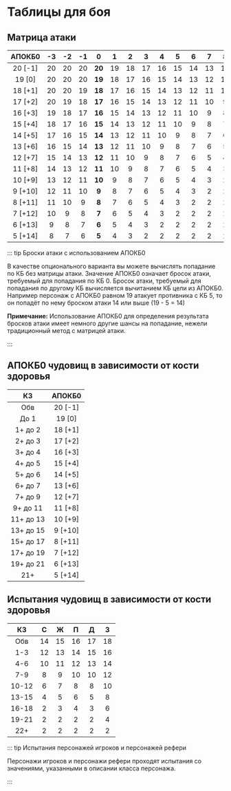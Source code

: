 # Таблицы для боя

## Матрица атаки

| АПОКБ0  | -3  | -2  | -1  |   0    |  1  |  2  |  3  |  4  |  5  |  6  |  7  |  8  |  9  |
| :-----: | :-: | :-: | :-: | :----: | :-: | :-: | :-: | :-: | :-: | :-: | :-: | :-: | :-: |
| 20 [-1] | 20  | 20  | 20  | **20** | 19  | 18  | 17  | 16  | 15  | 14  | 13  | 12  | 11  |
| 19 [0]  | 20  | 20  | 20  | **19** | 18  | 17  | 16  | 15  | 14  | 13  | 12  | 11  | 10  |
| 18 [+1] | 20  | 20  | 19  | **18** | 17  | 16  | 15  | 14  | 13  | 12  | 11  | 10  |  9  |
| 17 [+2] | 20  | 19  | 18  | **17** | 16  | 15  | 14  | 13  | 12  | 11  | 10  |  9  |  8  |
| 16 [+3] | 19  | 18  | 17  | **16** | 15  | 14  | 13  | 12  | 11  | 10  |  9  |  8  |  7  |
| 15 [+4] | 18  | 17  | 16  | **15** | 14  | 13  | 12  | 11  | 10  |  9  |  8  |  7  |  6  |
| 14 [+5] | 17  | 16  | 15  | **14** | 13  | 12  | 11  | 10  |  9  |  8  |  7  |  6  |  5  |
| 13 [+6] | 16  | 15  | 14  | **13** | 12  | 11  | 10  |  9  |  8  |  7  |  6  |  5  |  4  |
| 12 [+7] | 15  | 14  | 13  | **12** | 11  | 10  |  9  |  8  |  7  |  6  |  5  |  4  |  3  |
| 11 [+8] | 14  | 13  | 12  | **11** | 10  |  9  |  8  |  7  |  6  |  5  |  4  |  3  |  2  |
| 10 [+9] | 13  | 12  | 11  | **10** |  9  |  8  |  7  |  6  |  5  |  4  |  3  |  2  |  2  |
| 9 [+10] | 12  | 11  | 10  | **9**  |  8  |  7  |  6  |  5  |  4  |  3  |  2  |  2  |  2  |
| 8 [+11] | 11  | 10  |  9  | **8**  |  7  |  6  |  5  |  4  |  3  |  2  |  2  |  2  |  2  |
| 7 [+12] | 10  |  9  |  8  | **7**  |  6  |  5  |  4  |  3  |  2  |  2  |  2  |  2  |  2  |
| 6 [+13] |  9  |  8  |  7  | **6**  |  5  |  4  |  3  |  2  |  2  |  2  |  2  |  2  |  2  |
| 5 [+14] |  8  |  7  |  6  | **5**  |  4  |  3  |  2  |  2  |  2  |  2  |  2  |  2  |  2  |

::: tip Броски атаки с использованием АПОКБ0

В качестве опционального варианта вы можете вычислять попадание по КБ без матрицы атаки. Значение АПОКБ0 означает бросок атаки, требуемый для попадания по КБ 0. Бросок атаки, требуемый для попадания по другому КБ вычисляется вычитанием КБ цели из АПОКБ0. Например персонаж с АПОКБ0 равном 19 атакует противника с КБ 5, то он попадёт по нему броском атаки 14 или выше (19 - 5 = 14)

**Примечание:** Использование АПОКБ0 для определения результата бросков атаки имеет немного другие шансы на попадание, нежели традиционный метод с матрицей атаки.

:::

## АПОКБ0 чудовищ в зависимости от кости здоровья

|    КЗ     | АПОКБ0  |
| :-------: | :-----: |
|    Обв    | 20 [-1] |
|   До 1    | 19 [0]  |
|  1+ до 2  | 18 [+1] |
|  2+ до 3  | 17 [+2] |
|  3+ до 4  | 16 [+3] |
|  4+ до 5  | 15 [+4] |
|  5+ до 6  | 14 [+5] |
|  6+ до 7  | 13 [+6] |
|  7+ до 9  | 12 [+7] |
| 9+ до 11  | 11 [+8] |
| 11+ до 13 | 10 [+9] |
| 13+ до 15 | 9 [+10] |
| 15+ до 17 | 8 [+11] |
| 17+ до 19 | 7 [+12] |
| 19+ до 21 | 6 [+13] |
|    21+    | 5 [+14] |

## Испытания чудовищ в зависимости от кости здоровья

|  КЗ   |  С  |  Ж  |  П  |  Д  |  З  |
| :---: | :-: | :-: | :-: | :-: | :-: |
|  Обв  | 14  | 15  | 16  | 17  | 18  |
|  1-3  | 12  | 13  | 14  | 15  | 16  |
|  4-6  | 10  | 11  | 12  | 13  | 14  |
|  7-9  |  8  |  9  | 10  | 10  | 12  |
| 10-12 |  6  |  7  |  8  |  8  | 10  |
| 13-15 |  4  |  5  |  6  |  5  |  8  |
| 16-18 |  2  |  3  |  4  |  3  |  6  |
| 19-21 |  2  |  2  |  2  |  2  |  4  |
|  22+  |  2  |  2  |  2  |  2  |  2  |

::: tip Испытания персонажей игроков и персонажей рефери

Персонажи игроков и персонажи рефери проходят испытания со значениями, указанными в описании класса персонажа.

:::
